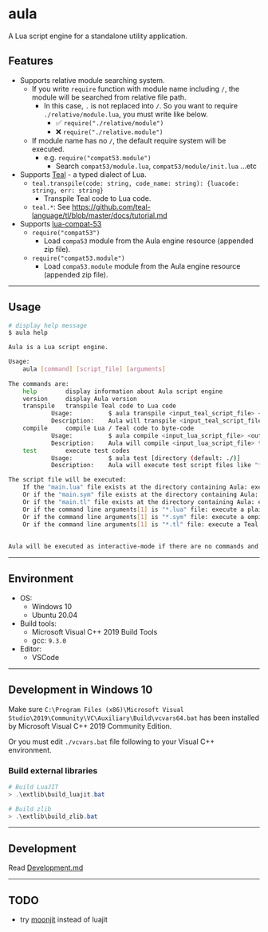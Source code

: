# aula

A Lua script engine for a standalone utility application.

## Features

- Supports relative module searching system.
    - If you write `require` function with module name including `/`, the module will be searched from relative file path.
        - In this case, `.` is not replaced into `/`. So you want to require `./relative/module.lua`, you must write like below.
            - ✅ `require("./relative/module")`
            - ❌ `require("./relative.module")`
    - If module name has no `/`, the default require system will be executed.
        - e.g. `require("compat53.module")`
            - Search `compat53/module.lua`, `compat53/module/init.lua` ...etc
- Supports [Teal](https://github.com/teal-language/tl) - a typed dialect of Lua.
    - `teal.transpile(code: string, code_name: string): {luacode: string, err: string}`
        - Transpile Teal code to Lua code.
    - `teal.*`: See https://github.com/teal-language/tl/blob/master/docs/tutorial.md
- Supports [lua-compat-53](https://github.com/keplerproject/lua-compat-5.3)
    - `require("compat53")`
        - Load `compa53` module from the Aula engine resource (appended zip file). 
    - `require("compat53.module")`
        - Load `compa53.module` module from the Aula engine resource (appended zip file).

***

## Usage

```bash
# display help message
$ aula help

Aula is a Lua script engine.

Usage:
    aula [command] [script_file] [arguments]
    
The commands are:
    help        display information about Aula script engine
    version     display Aula version
    transpile   transpile Teal code to Lua code
            Usage:          $ aula transpile <input_teal_script_file> <output_lua_script_file>
            Description:    Aula will transpile <input_teal_script_file> to <output_lua_script_file>
    compile     compile Lua / Teal code to byte-code
            Usage:          $ aula compile <input_lua_script_file> <output_byte_code_file>
            Description:    Aula will compile <input_lua_script_file> to <output_byte_code_file>
    test        execute test codes
            Usage:          $ aula test [directory (default: ./)]
            Description:    Aula will execute test script files like "*_test.lua", "*_test.tl" in the <directory> and the sub directories

The script file will be executed:
    If the "main.lua" file exists at the directory containing Aula: execute a plain Lua script file
    Or if the "main.sym" file exists at the directory containing Aula: execute a compiled Lua byte-code file
    Or if the "main.tl" file exists at the directory containing Aula: execute a Teal script file
    Or if the command line arguments[1] is "*.lua" file: execute a plain Lua script file
    Or if the command line arguments[1] is "*.sym" file: execute a ompiled Lua byte-code file
    Or if the command line arguments[1] is "*.tl" file: execute a Teal script file
    
    
Aula will be executed as interactive-mode if there are no commands and script files.
```

***

## Environment

- OS:
    - Windows 10
    - Ubuntu 20.04
- Build tools:
    - Microsoft Visual C++ 2019 Build Tools
    - gcc: `9.3.0`
- Editor:
    - VSCode

***

## Development in Windows 10

Make sure `C:\Program Files (x86)\Microsoft Visual Studio\2019\Community\VC\Auxiliary\Build\vcvars64.bat` has been installed by Microsoft Visual C++ 2019 Community Edition.

Or you must edit `./vcvars.bat` file following to your Visual C++ environment.

### Build external libraries
```powershell
# Build LuaJIT
> .\extlib\build_luajit.bat

# Build zlib
> .\extlib\build_zlib.bat
```


***

## Development

Read [Development.md](./Development.md)

***

## TODO

- try [moonjit](https://github.com/moonjit/moonjit) instead of luajit
